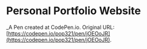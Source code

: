 # Personal Portfolio Website
 _A Pen created at CodePen.io. Original URL: [https://codepen.io/pop321/pen/jOEOoJR](https://codepen.io/pop321/pen/jOEOoJR).

 